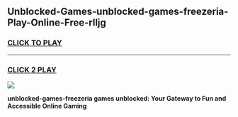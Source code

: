 
## Unblocked-Games-unblocked-games-freezeria-Play-Online-Free-rlljg
<h3>
<a href="https://premium76.site?title=unblocked-games-freezeria&ref=26A">CLICK TO PLAY</a></h3>
<hr>

<h3>
<a href="https://premium76.site?title=unblocked-games-freezeria&ref=26A">CLICK 2 PLAY</a>
  
</h3>

<a href="https://premium76.site?title=unblocked-games-freezeria&ref=26A"><img src="https://clearcache.store/games.png"></a>


**unblocked-games-freezeria games unblocked: Your Gateway to Fun and Accessible Online Gaming**

